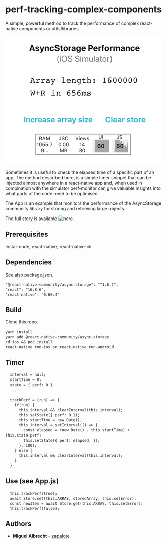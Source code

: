 # perf-tracking-complex-components

A simple, powerful method to track the performance of complex react-native components or utils/libraries

![](./assets/simulator-screenshot.png)

Sometimes it is useful to check the elapsed time of a specific part of an app. The method described here, is a simple timer snippet that can be injected almost anywhere in a react-native app and, when used in combination with the simulator perf-monitor can give valuable insights into what parts of the code need to be optimised.

The App is an example that monitors the performance of the AsyncStorage community library for storing and retrieving large objects.

The full story is available ![here](https://medium.com/@miguel.albrecht/tracking-the-performance-of-complex-components-in-react-native-c7bee13687a4).

## Prerequisites

Install node, react-native, react-native-cli

## Dependencies

See also package.json.
```
"@react-native-community/async-storage": "^1.6.1",
"react": "16.8.6",
"react-native": "0.60.4"
```

## Build

Clone this repo.
```
yarn install
yarn add @react-native-community/async-storage
cd ios && pod install
react-native run-ios or react-native run-android.
```
## Timer
```
  interval = null;
  startTime = 0;
  state = { perf: 0 }
  ...

  trackPerf = (run) => {
    if(run) {
      this.interval && clearInterval(this.interval);
      this.setState({ perf: 0 });
      this.startTime = new Date();
      this.interval = setInterval(() => {
        const elapsed = (new Date() - this.startTime) + this.state.perf;
        this.setState({ perf: elapsed, });
      }, 100);
    } else {
      this.interval && clearInterval(this.interval);
    }
  }

```

## Use (see App.js)
```
  this.trackPerf(true);
  await Store.set(this.ARRAY, storedArray, this.setError);
  const newItem = await Store.get(this.ARRAY, this.setError);
  this.trackPerf(false);
```

## Authors

* **Miguel Albrecht** - [zapalote](https://zapalote.com/)
